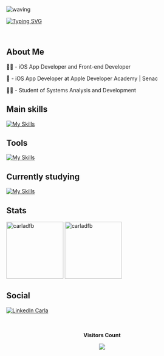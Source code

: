 ![waving](https://capsule-render.vercel.app/api?type=waving&height=150&color=4682B4)

[![Typing SVG](https://readme-typing-svg.herokuapp.com/?color=4682B4&size=35&center=true&vCenter=true&width=1000&lines=Hello,+my+name+is+Carla;Be+Welcome!+:%29)](https://git.io/typing-svg)

<br>
<h2 aling="left">About Me</h2>
<p>👩‍💻 - iOS App Developer and Front-end Developer</p>
<p>📲 - iOS App Developer at Apple Developer Academy | Senac</p>
<p>👩‍🎓 - Student of Systems Analysis and Development </p>

<h2 align="left">Main skills</h2>

[![My Skills](https://skillicons.dev/icons?i=swift,java,spring,html,css,js,mysql)](https://skillicons.dev)

<h2 align="left">Tools</h2>

[![My Skills](https://skillicons.dev/icons?i=vscode,idea,git,github,figma,ai,ps,wordpress,apple,windows)](https://skillicons.dev)

<h2 align="left">Currently studying</h2>

[![My Skills](https://skillicons.dev/icons?i=swift,react,js,java)](https://skillicons.dev)

<h2 align="left">Stats</h2>
<div align="left">
  <img height="150em" src="https://github-readme-stats.vercel.app/api/top-langs?username=carladfb&show_icons=true&locale=en&layout=compact&bg_color=0d1117&text_color=ffffff" alt="carladfb" />
  <img height="150em" src="https://github-readme-stats.vercel.app/api?username=carladfb&show_icons=true&locale=en&bg_color=0d1117&text_color=ffffff" alt="carladfb" />
</div>

<h2 align="left">Social</h2>
<a href="https://linkedin.com/in/carlafebrito" target="blank">
  <img align="center" src="https://skillicons.dev/icons?i=linkedin" alt="LinkedIn Carla" />
</a>

<br>
<br>
<div align="center">
<br><p align="centre"><b>Visitors Count</b></p>  
<p align="center"><img align="center" src="https://profile-counter.glitch.me/{carladfb}/count.svg" /></p> 
<br></div>

